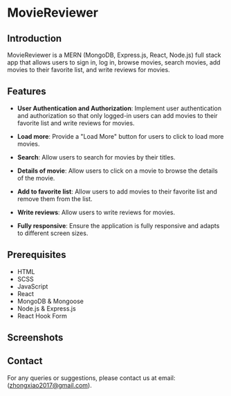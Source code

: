 # MovieReviewer

## Introduction
MovieReviewer is a MERN (MongoDB, Express.js, React, Node.js) full stack app that allows users to sign in, log in, browse movies, search movies, add movies to their favorite list, and write reviews for movies.

## Features
- **User Authentication and Authorization**: Implement user authentication and authorization so that only logged-in users can add movies to their favorite list and write reviews for movies.

- **Load more**: Provide a "Load More" button for users to click to load more movies.

- **Search**: Allow users to search for movies by their titles.

- **Details of movie**: Allow users to click on a movie to browse the details of the movie.

- **Add to favorite list**: Allow users to add movies to their favorite list and remove them from the list.

- **Write reviews**: Allow users to write reviews for movies.

- **Fully responsive**: Ensure the application is fully responsive and adapts to different screen sizes.



## Prerequisites
- HTML
- SCSS
- JavaScript
- React
- MongoDB & Mongoose
- Node.js & Express.js
- React Hook Form

## Screenshots


## Contact
For any queries or suggestions, please contact us at email:(zhongxiao2017@gmail.com).

